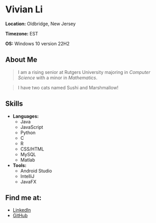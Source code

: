 
# Vivian Li 

**Location:** Oldbridge, New Jersey

**Timezone:** EST

**OS:** Windows 10 version 22H2

## About Me
> I am a rising senior at Rutgers University majoring in *Computer Science* with a minor in *Mathematics*. 

> I have two cats named Sushi and Marshmallow!


## Skills
- **Languages:** 
    - Java
    - JavaScript
    - Python
    - C
    - R
    - CSS/HTML
    - MySQL
    - Matlab
- **Tools:**
    - Android Studio
    - IntelliJ
    - JavaFX
    
## Find me at:
- [LinkedIn](https://www.linkedin.com/in/vivian-li-85a740b7/)
- [GitHub](https://github.com/strawberrybread)
